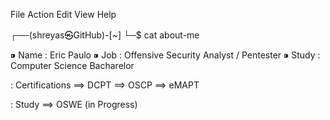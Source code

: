 File  Action  Edit  View  Help

┌──(shreyas㉿GitHub)-[~]
└─$ cat about-me

⁍ Name  : Eric Paulo
⁍ Job   : Offensive Security Analyst / Pentester
⁍ Study : Computer Science Bacharelor

: Certifications 
==> DCPT
==> OSCP
==> eMAPT

: Study
==> OSWE (in Progress)
